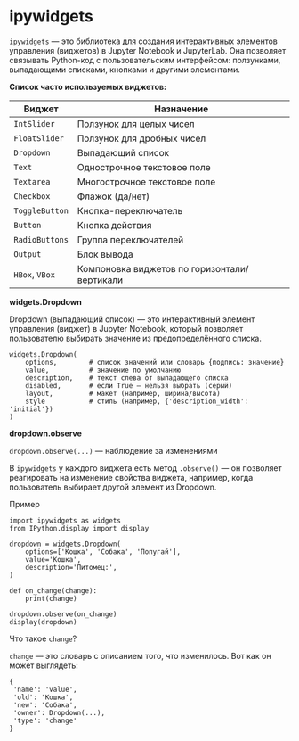 # **ipywidgets**

`ipywidgets` — это библиотека для создания интерактивных элементов управления (виджетов) в Jupyter Notebook и JupyterLab. Она позволяет связывать Python-код с пользовательским интерфейсом: ползунками, выпадающими списками, кнопками и другими элементами.

**Список часто используемых виджетов:**

| Виджет         | Назначение                                   |
| -------------- | -------------------------------------------- |
| `IntSlider`    | Ползунок для целых чисел                     |
| `FloatSlider`  | Ползунок для дробных чисел                   |
| `Dropdown`     | Выпадающий список                            |
| `Text`         | Однострочное текстовое поле                  |
| `Textarea`     | Многострочное текстовое поле                 |
| `Checkbox`     | Флажок (да/нет)                              |
| `ToggleButton` | Кнопка-переключатель                         |
| `Button`       | Кнопка действия                              |
| `RadioButtons` | Группа переключателей                        |
| `Output`       | Блок вывода                                  |
| `HBox`, `VBox` | Компоновка виджетов по горизонтали/вертикали |


**widgets.Dropdown**

Dropdown (выпадающий список) — это интерактивный элемент управления (виджет) в Jupyter Notebook, 
который позволяет пользователю выбирать значение из предопределённого списка.

```
widgets.Dropdown(
    options,        # список значений или словарь {подпись: значение}
    value,          # значение по умолчанию
    description,    # текст слева от выпадающего списка
    disabled,       # если True — нельзя выбрать (серый)
    layout,         # макет (например, ширина/высота)
    style           # стиль (например, {'description_width': 'initial'})
)
```

**dropdown.observe**

`dropdown.observe(...)` — наблюдение за изменениями

В `ipywidgets` у каждого виджета есть метод `.observe()` — он позволяет реагировать на изменение свойства виджета, например, когда пользователь выбирает другой элемент из Dropdown.

Пример

```
import ipywidgets as widgets
from IPython.display import display

dropdown = widgets.Dropdown(
    options=['Кошка', 'Собака', 'Попугай'],
    value='Кошка',
    description='Питомец:',
)

def on_change(change):
    print(change)

dropdown.observe(on_change)
display(dropdown)
```

Что такое `change`?

`change` — это словарь с описанием того, что изменилось. Вот как он может выглядеть:

```
{
 'name': 'value',
 'old': 'Кошка',
 'new': 'Собака',
 'owner': Dropdown(...),
 'type': 'change'
}
```























